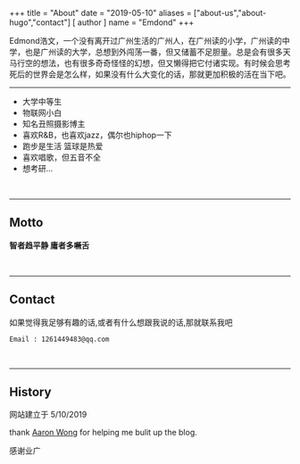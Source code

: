 +++
title = "About"
date = "2019-05-10"
aliases = ["about-us","about-hugo","contact"]
[ author ]
  name = "Emdond"
+++


Edmond浩文，一个没有离开过广州生活的广州人，在广州读的小学，广州读的中学，也是广州读的大学，总想到外闯荡一番，但又储蓄不足胆量。总是会有很多天马行空的想法，也有很多奇奇怪怪的幻想，但又懒得把它付诸实现。有时候会思考死后的世界会是怎么样，如果没有什么大变化的话，那就更加积极的活在当下吧。


---

* 大学中等生
* 物联网小白
* 知名丑照摄影博主
* 喜欢R&B，也喜欢jazz，偶尔也hiphop一下
* 跑步是生活 篮球是热爱
* 喜欢唱歌，但五音不全
* 想考研...

<br /> 

---

## Motto

**智者趋平静 庸者多噘舌**

<br /> 

---

## Contact

如果觉得我足够有趣的话,或者有什么想跟我说的话,那就联系我吧

	Email : 1261449483@qq.com

<br />

---

## History

网站建立于 5/10/2019 

thank [Aaron Wong](https://yipkwong.com) for helping me bulit up the blog.

感谢业广



